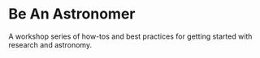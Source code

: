 # Be An Astronomer
 A workshop series of how-tos and best practices for getting started with research and astronomy.
